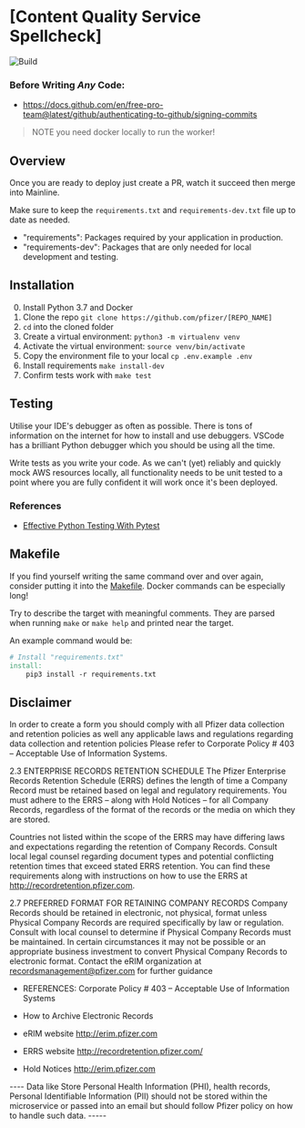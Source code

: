 # [Content Quality Service Spellcheck]

![Build](https://github.com/pfizer/stratus-core-ml/workflows/Python%20ML%20Build%20&%20Test/badge.svg)

### Before Writing _Any_ Code:

- https://docs.github.com/en/free-pro-team@latest/github/authenticating-to-github/signing-commits

> NOTE you need docker locally to run the worker!

## Overview

Once you are ready to deploy just create a PR, watch it succeed then merge into Mainline. 

Make sure to keep the `requirements.txt` and `requirements-dev.txt` file up to date as needed.

* "requirements": Packages required by your application in production.
* "requirements-dev": Packages that are only needed for local development and testing.

## Installation

0. Install Python 3.7 and Docker
1. Clone the repo `git clone https://github.com/pfizer/[REPO_NAME]`
2. `cd` into the cloned folder
3. Create a virtual environment: `python3 -m virtualenv venv`
4. Activate the virtual environment: `source venv/bin/activate`
5. Copy the environment file to your local `cp .env.example .env`
6. Install requirements `make install-dev`
8. Confirm tests work with `make test`
## Testing

Utilise your IDE's debugger as often as possible. There is tons of information on the internet for how to install and use debuggers. VSCode has a brilliant Python debugger which you should be using all the time.

Write tests as you write your code. As we can't (yet) reliably and quickly mock AWS resources locally, all functionality needs to be unit tested to a point where you are fully confident it will work once it's been deployed.

### References
* [Effective Python Testing With Pytest](https://realpython.com/pytest-python-testing/)

## Makefile

If you find yourself writing the same command over and over again, consider putting it into the [Makefile](Makefile). Docker commands can be especially long!

Try to describe the target with meaningful comments. They are parsed when running `make` or `make help` and printed near the target.

An example command would be:

```makefile
# Install "requirements.txt"
install:
	pip3 install -r requirements.txt
```

## Disclaimer

In order to create a form you should comply with all Pfizer data collection and retention policies as well any applicable laws and regulations regarding data collection and retention policies
Please refer to Corporate Policy # 403 – Acceptable Use of Information Systems.

2.3 ENTERPRISE RECORDS RETENTION SCHEDULE
The Pfizer Enterprise Records Retention Schedule (ERRS) defines the length of time a Company
Record must be retained based on legal and regulatory requirements.
You must adhere to the ERRS – along with Hold Notices – for all Company Records, regardless of the format of the records or the media on which they are stored.

Countries not listed within the scope of the ERRS may have differing laws and expectations
regarding the retention of Company Records. Consult local legal counsel regarding document
types and potential conflicting retention times that exceed stated ERRS retention.
You can find these requirements along with instructions on how to use the ERRS at
http://recordretention.pfizer.com.

2.7 PREFERRED FORMAT FOR RETAINING COMPANY RECORDS
Company Records should be retained in electronic, not physical, format unless Physical Company
Records are required specifically by law or regulation. Consult with local counsel to determine if
Physical Company Records must be maintained. In certain circumstances it may not be possible
or an appropriate business investment to convert Physical Company Records to electronic format.
Contact the eRIM organization at recordsmanagement@pfizer.com for further guidance

* REFERENCES:
Corporate Policy # 403 – Acceptable Use of Information Systems

* How to Archive Electronic Records

* eRIM website http://erim.pfizer.com

* ERRS website http://recordretention.pfizer.com/

* Hold Notices http://erim.pfizer.com

----  Data like Store Personal Health Information (PHI), health records, Personal Identifiable Information (PII) should not be stored within the microservice or passed into an email but should follow Pfizer policy on how to handle such data. -----
